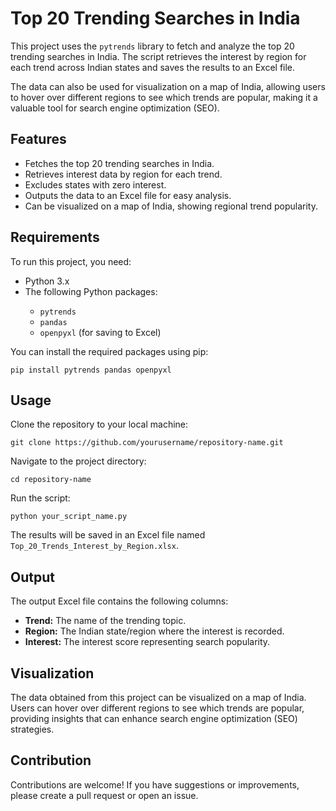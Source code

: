 
</head>
<body>

<h1>Top 20 Trending Searches in India</h1>

<p>This project uses the <code>pytrends</code> library to fetch and analyze the top 20 trending searches in India. The script retrieves the interest by region for each trend across Indian states and saves the results to an Excel file.</p>

<p>The data can also be used for visualization on a map of India, allowing users to hover over different regions to see which trends are popular, making it a valuable tool for search engine optimization (SEO).</p>

<h2>Features</h2>
<ul>
    <li>Fetches the top 20 trending searches in India.</li>
    <li>Retrieves interest data by region for each trend.</li>
    <li>Excludes states with zero interest.</li>
    <li>Outputs the data to an Excel file for easy analysis.</li>
    <li>Can be visualized on a map of India, showing regional trend popularity.</li>
</ul>

<h2>Requirements</h2>
<p>To run this project, you need:</p>
<ul>
    <li>Python 3.x</li>
    <li>The following Python packages:</li>
    <ul>
        <li><code>pytrends</code></li>
        <li><code>pandas</code></li>
        <li><code>openpyxl</code> (for saving to Excel)</li>
    </ul>
</ul>

<p>You can install the required packages using pip:</p>
<pre><code>pip install pytrends pandas openpyxl</code></pre>

<h2>Usage</h2>
<p>Clone the repository to your local machine:</p>
<pre><code>git clone https://github.com/yourusername/repository-name.git</code></pre>

<p>Navigate to the project directory:</p>
<pre><code>cd repository-name</code></pre>

<p>Run the script:</p>
<pre><code>python your_script_name.py</code></pre>

<p>The results will be saved in an Excel file named <code>Top_20_Trends_Interest_by_Region.xlsx</code>.</p>

<h2>Output</h2>
<p>The output Excel file contains the following columns:</p>
<ul>
    <li><strong>Trend:</strong> The name of the trending topic.</li>
    <li><strong>Region:</strong> The Indian state/region where the interest is recorded.</li>
    <li><strong>Interest:</strong> The interest score representing search popularity.</li>
</ul>

<h2>Visualization</h2>
<p>The data obtained from this project can be visualized on a map of India. Users can hover over different regions to see which trends are popular, providing insights that can enhance search engine optimization (SEO) strategies.</p>

<h2>Contribution</h2>
<p>Contributions are welcome! If you have suggestions or improvements, please create a pull request or open an issue.</p>

</body>
</html>
